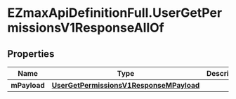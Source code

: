 # EZmaxApiDefinitionFull.UserGetPermissionsV1ResponseAllOf

## Properties

Name | Type | Description | Notes
------------ | ------------- | ------------- | -------------
**mPayload** | [**UserGetPermissionsV1ResponseMPayload**](UserGetPermissionsV1ResponseMPayload.md) |  | 


